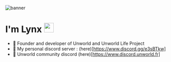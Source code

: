 ![banner](https://i.imgur.com/d2hE6RG.jpg)

# I'm Lynx <img src="https://c.tenor.com/SNL9_xhZl9oAAAAi/waving-hand-joypixels.gif" width="30px">
- 🍪 Founder and developer of Unworld and Unworld Life Project
- 🌟 My personal discord server : (here)[https://www.discord.gg/e3sBTkw]
- 💎 Unworld community discord (here)[https://www.discord.unworld.fr]

